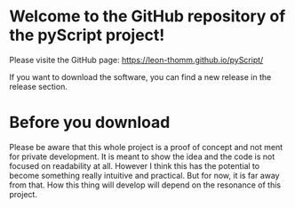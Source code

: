 # Welcome to the GitHub repository of the pyScript project!

Please visite the GitHub page: https://leon-thomm.github.io/pyScript/

If you want to download the software, you can find a new release in the release section.

# Before you download

<aside class="warning">
Please be aware that this whole project is a proof of concept and not ment for private development. It is meant to show the idea and the code is not focused on readability at all. However I think this has the potential to become something really intuitive and practical. But for now, it is far away from that. How this thing will develop will depend on the resonance of this project.
</aside>